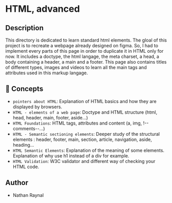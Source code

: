# HTML, advanced

## Description

This directory is dedicated to learn standard html elements. The gloal of this project is to recreate a webpage already designed on figma. So,
I had to implement every parts of this page in order to duplicate it in HTML only for now. It includes a doctype, the html langage, the meta charset, a head, a body containing a header, a main and a footer. This page also contains titles of different types, images and videos to learn all
the main tags and attributes used in this markup langage.

## :file_folder: Concepts

- `pointers about HTML`: Explanation of HTML basics and how they are displayed by browsers.
- `HTML - elements of a web page`: Doctype and HTML structure (html, head, header, main, footer, aside...)
- `HTML Foundations`: HTML tags, attributes and content (a, img, !--comments--...)
- `HTML - Semantic sectioning elements`: Deeper study of the structural elements : header, footer, main, section, article, navigation, aside, heading...
- `HTML Semantic Elements`: Explanation of the meaning of some elements. Explanation of why use h1 instead of a div for example.
- `HTML Validation`: W3C validator and different way of checking your HTML code.

## Author

- Nathan Raynal
